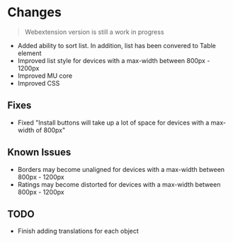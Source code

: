 # Changes

> Webextension version is still a work in progress

* Added ability to sort list. In addition, list has been convered to Table element
* Improved list style for devices with a max-width between 800px - 1200px
* Improved MU core
* Improved CSS

## Fixes

* Fixed "Install buttons will take up a lot of space for devices with a max-width of 800px"

## Known Issues

* Borders may become unaligned for devices with a max-width between 800px - 1200px
* Ratings may become distorted for devices with a max-width between 800px - 1200px

## TODO

* Finish adding translations for each object
